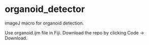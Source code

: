 # organoid_detector
imageJ macro for organoid detection.

Use organoid.ijm file in Fiji.
Download the repo by clicking Code -> Download.
